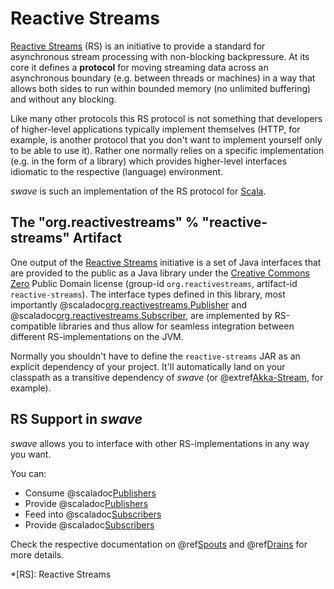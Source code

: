 Reactive Streams
================

[Reactive Streams][Reactive Streams] (RS) is an initiative to provide a standard for asynchronous stream processing with
non-blocking backpressure. At its core it defines a **protocol** for moving streaming data across an asynchronous
boundary (e.g. between threads or machines) in a way that allows both sides to run within bounded memory (no unlimited
buffering) and without any blocking.

Like many other protocols this RS protocol is not something that developers of higher-level applications typically
implement themselves (HTTP, for example, is another protocol that you don't want to implement yourself only to be able
to use it). Rather one normally relies on a specific implementation (e.g. in the form of a library) which provides
higher-level interfaces idiomatic to the respective (language) environment.

*swave* is such an implementation of the RS protocol for [Scala].


The "org.reactivestreams" % "reactive-streams" Artifact
-------------------------------------------------------

One output of the [Reactive Streams] initiative is a set of Java interfaces that are provided to the public as a Java
library under the [Creative Commons Zero] Public Domain license (group-id `org.reactivestreams`,
artifact-id `reactive-streams`).
The interface types defined in this library, most importantly
@scaladoc[org.reactivestreams.Publisher](org.reactivestreams.Publisher) and
@scaladoc[org.reactivestreams.Subscriber](org.reactivestreams.Publisher), are implemented by RS-compatible
libraries and thus allow for seamless integration between different RS-implementations on the JVM.

Normally you shouldn't have to define the `reactive-streams` JAR as an explicit dependency of your project.
It'll automatically land on your classpath as a transitive dependency of *swave* (or @extref[Akka-Stream], for example).


RS Support in *swave*
---------------------

*swave* allows you to interface with other RS-implementations in any way you want.

You can:

- Consume @scaladoc[Publishers](org.reactivestreams.Publisher)
- Provide @scaladoc[Publishers](org.reactivestreams.Publisher)
- Feed into @scaladoc[Subscribers](org.reactivestreams.Subscriber)
- Provide @scaladoc[Subscribers](org.reactivestreams.Subscriber)

Check the respective documentation on @ref[Spouts](../usage/spouts.md) and
@ref[Drains](../usage/drains.md) for more details. 

  [Reactive Streams]: http://www.reactive-streams.org/
  [Scala]: http://www.scala-lang.org/
  [Creative Commons Zero]: http://creativecommons.org/publicdomain/zero/1.0
  [Akka-Stream]: akka:stream/index
  *[RS]: Reactive Streams
